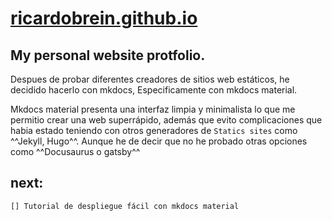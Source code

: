 # [ricardobrein.github.io](https://ricardobrein.github.io)

## My personal website protfolio.

Despues de probar diferentes creadores de sitios web estáticos, he decidido hacerlo con mkdocs, Especificamente con mkdocs material.

Mkdocs material presenta una interfaz limpia y minimalista lo que me permitio crear una web superrápido, además que evito complicaciones que habia estado teniendo con otros generadores de `Statics sites` como ^^Jekyll, Hugo^^. Aunque he de decir que no he probado otras opciones como ^^Docusaurus o gatsby^^

## next:
    [] Tutorial de despliegue fácil con mkdocs material
